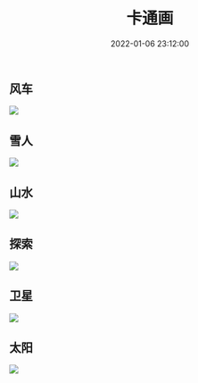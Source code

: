 ﻿---
title: 卡通画
date: 2022-01-06 23:12:00
sidebar: false
tags:
 - 绘画设计展
categories:
 - 地理人文
---

## 风车

![](/geoncs/literature/Windmill.svg)

## 雪人

![](/geoncs/literature/Snowman.svg)

## 山水

![](/geoncs/literature/Landscape.svg)

## 探索

![](/geoncs/literature/Explore.svg)

## 卫星

![](/geoncs/literature/Satellite.svg)

## 太阳

![](/geoncs/literature/Sun.svg)

